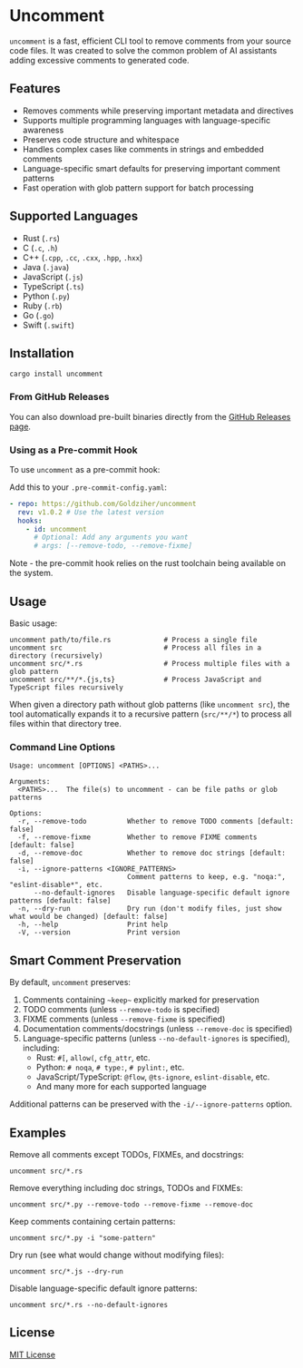 # Uncomment

`uncomment` is a fast, efficient CLI tool to remove comments from your source code files.
It was created to solve the common problem of AI assistants adding excessive comments to generated code.

## Features

- Removes comments while preserving important metadata and directives
- Supports multiple programming languages with language-specific awareness
- Preserves code structure and whitespace
- Handles complex cases like comments in strings and embedded comments
- Language-specific smart defaults for preserving important comment patterns
- Fast operation with glob pattern support for batch processing

## Supported Languages

- Rust (`.rs`)
- C (`.c`, `.h`)
- C++ (`.cpp`, `.cc`, `.cxx`, `.hpp`, `.hxx`)
- Java (`.java`)
- JavaScript (`.js`)
- TypeScript (`.ts`)
- Python (`.py`)
- Ruby (`.rb`)
- Go (`.go`)
- Swift (`.swift`)

## Installation

```shell
cargo install uncomment
```

### From GitHub Releases

You can also download pre-built binaries directly from the [GitHub Releases page](https://github.com/Goldziher/uncomment/releases).

### Using as a Pre-commit Hook

To use `uncomment` as a pre-commit hook:

Add this to your `.pre-commit-config.yaml`:

```yaml
- repo: https://github.com/Goldziher/uncomment
  rev: v1.0.2 # Use the latest version
  hooks:
    - id: uncomment
      # Optional: Add any arguments you want
      # args: [--remove-todo, --remove-fixme]
```

Note - the pre-commit hook relies on the rust toolchain being available on the system.

## Usage

Basic usage:

```shell
uncomment path/to/file.rs             # Process a single file
uncomment src                         # Process all files in a directory (recursively)
uncomment src/*.rs                    # Process multiple files with a glob pattern
uncomment src/**/*.{js,ts}            # Process JavaScript and TypeScript files recursively
```

When given a directory path without glob patterns (like `uncomment src`), the tool automatically expands it to a recursive pattern (`src/**/*`) to process all files within that directory tree.

### Command Line Options

```shell
Usage: uncomment [OPTIONS] <PATHS>...

Arguments:
  <PATHS>...  The file(s) to uncomment - can be file paths or glob patterns

Options:
  -r, --remove-todo          Whether to remove TODO comments [default: false]
  -f, --remove-fixme         Whether to remove FIXME comments [default: false]
  -d, --remove-doc           Whether to remove doc strings [default: false]
  -i, --ignore-patterns <IGNORE_PATTERNS>
                             Comment patterns to keep, e.g. "noqa:", "eslint-disable*", etc.
      --no-default-ignores   Disable language-specific default ignore patterns [default: false]
  -n, --dry-run              Dry run (don't modify files, just show what would be changed) [default: false]
  -h, --help                 Print help
  -V, --version              Print version
```

## Smart Comment Preservation

By default, `uncomment` preserves:

1. Comments containing `~keep~` explicitly marked for preservation
2. TODO comments (unless `--remove-todo` is specified)
3. FIXME comments (unless `--remove-fixme` is specified)
4. Documentation comments/docstrings (unless `--remove-doc` is specified)
5. Language-specific patterns (unless `--no-default-ignores` is specified), including:
   - Rust: `#[`, `allow(`, `cfg_attr`, etc.
   - Python: `# noqa`, `# type:`, `# pylint:`, etc.
   - JavaScript/TypeScript: `@flow`, `@ts-ignore`, `eslint-disable`, etc.
   - And many more for each supported language

Additional patterns can be preserved with the `-i/--ignore-patterns` option.

## Examples

Remove all comments except TODOs, FIXMEs, and docstrings:

```shell
uncomment src/*.rs
```

Remove everything including doc strings, TODOs and FIXMEs:

```shell
uncomment src/*.py --remove-todo --remove-fixme --remove-doc
```

Keep comments containing certain patterns:

```shell
uncomment src/*.py -i "some-pattern"
```

Dry run (see what would change without modifying files):

```shell
uncomment src/*.js --dry-run
```

Disable language-specific default ignore patterns:

```shell
uncomment src/*.rs --no-default-ignores
```

## License

[MIT License](LICENSE)
